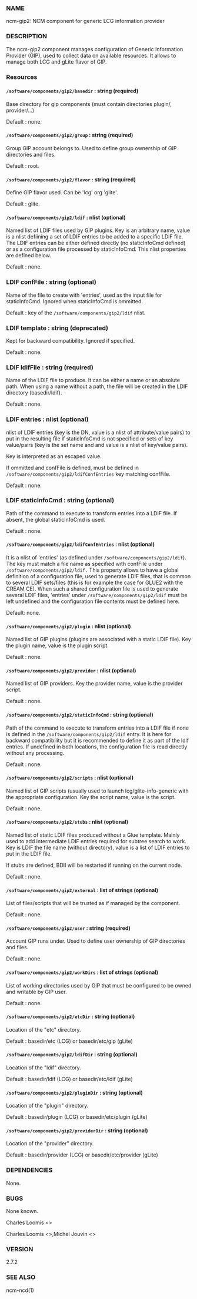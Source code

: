 
### NAME

ncm-gip2:  NCM component for generic LCG information provider

### DESCRIPTION

The ncm-gip2 component manages configuration of Generic Information Provider (GIP), used to collect data on available resources. It
allows to manage both LCG and gLite flavor of GIP.

### Resources

#### `/software/components/gip2/basedir` : string (required)

Base directory for gip components (must contain directories plugin/, provider/...)

Default : none.

#### `/software/components/gip2/group` : string (required)

Group GIP account belongs to. Used to define group ownership of GIP directories and files.

Default : root.

#### `/software/components/gip2/flavor` : string (required)

Define GIP flavor used. Can be 'lcg' org 'glite'.

Default : glite.

#### `/software/components/gip2/ldif` : nlist (optional)

Named list of LDIF files used by GIP plugins. Key is an arbitrary name, value is a nlist defiining a set of LDIF
entries to be added to a specific LDIF file. The LDIF entries can be either defined directly (no staticInfoCmd defined)
or as a configuration file processed by staticInfoCmd. This nlist properties are defined below.

Default : none.

### LDIF confFile : string (optional)

Name of the file to create with 'entries', used as the input file for staticInfoCmd. Ignored when
staticInfoCmd is ommitted.

Default : key of the `/software/components/gip2/ldif` nlist.

### LDIF template : string (deprecated)

Kept for backward compatibility. Ignored if specified.

Default : none.

### LDIF ldifFile : string (required)

Name of the LDIF file to produce. It can be either a name or an absolute path. When using a name without a path,
the file will be created in the LDIF directory (basedir/ldif).

Default : none.

### LDIF entries : nlist (optional)

nlist of LDIF entries (key is the DN, value is a nlist of attribute/value pairs) to put in the resulting file
if staticInfoCmd is not specified or sets of key value/pairs (key is the set name and and value is a nlist of key/value pairs).

Key is interpreted as an escaped value.

If ommitted and confFile is defined, must be defined in `/software/components/gip2/ldifConfEntries`
key matching confFile.

Default : none.

### LDIF staticInfoCmd : string (optional)

Path of the command to execute to transform entries into a LDIF file. If absent, the global
staticInfoCmd is used.

Default : none.

#### `/software/components/gip2/ldifConfEntries` : nlist (optional)

It is a nlist of 'entries' (as defined under `/software/components/gip2/ldif`). The key must match a file name as
specified with confFile under `/software/components/gip2/ldif.` This property allows to have a global definition
of a configuration file, used to generate LDIF files, that is common to several LDIF sets/files (this is for example the
case for GLUE2 with the CREAM CE). When such a shared configuration file is used to generate several LDIF files,
'entries' under `/software/components/gip2/ldif` must be left undefined and the configuration file contents must
be defined here.

Default: none.

#### `/software/components/gip2/plugin` : nlist (optional)

Named list of GIP plugins (plugins are associated with a static LDIF file). Key the plugin name, value is the plugin script.

Default : none.

#### `/software/components/gip2/provider` : nlist (optional)

Named list of GIP providers. Key the provider name, value is the provider script.

Default : none.

#### `/software/components/gip2/staticInfoCmd` : string (optional)

Path of the command to execute to transform entries into a LDIF file if none is defined in the
`/software/components/gip2/ldif` entry. It is here for backward compatibility but it is recommended
to define it as part of the ldif entries. If undefined in both locations, the configuration file
is read directly without any processing.

Default : none.

#### `/software/components/gip2/scripts` : nlist (optional)

Named list of GIP scripts (usually used to launch lcg/glite-info-generic with the appropriate configuration.
Key the script name, value is the script.

Default : none.

#### `/software/components/gip2/stubs` : nlist (optional)

Named list of static LDIF files produced without a Glue template. Mainly used to add intermediate LDIF entries
required for subtree search to work. Key is LDIF the file name (without directory), value is a list of LDIF entries
to put in the LDIF file.

If stubs are defined, BDII will be restarted if running on the current node.

Default : none.

#### `/software/components/gip2/external` : list of strings (optional)

List of files/scripts that will be trusted as if managed by the component.

Default : none.

#### `/software/components/gip2/user` : string (required)

Account GIP runs under. Used to define user ownership of GIP directories and files.

Default : none.

#### `/software/components/gip2/workDirs` : list of strings (optional)

List of working directories used by GIP that must be configured to be owned and writable by GIP user.

Default : none.

#### `/software/components/gip2/etcDir` : string (optional)

Location of the "etc" directory.

Default : basedir/etc (LCG) or basedir/etc/gip (gLite)

#### `/software/components/gip2/ldifDir` : string (optional)

Location of the "ldif" directory.

Default : basedir/ldif (LCG) or basedir/etc/ldif (gLite)

#### `/software/components/gip2/pluginDir` : string (optional)

Location of the "plugin" directory.

Default : basedir/plugin (LCG) or basedir/etc/plugin (gLite)

#### `/software/components/gip2/providerDir` : string (optional)

Location of the "provider" directory.

Default : basedir/provider (LCG) or basedir/etc/provider (gLite)

### DEPENDENCIES

None.

### BUGS

None known.

Charles Loomis <>

Charles Loomis <>,Michel Jouvin <>

### VERSION

2.7.2

### SEE ALSO

ncm-ncd(1)
